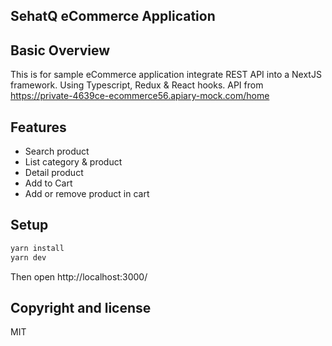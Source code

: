 ## SehatQ eCommerce Application

## Basic Overview

This is for sample eCommerce application integrate REST API into a NextJS framework. Using Typescript, Redux & React hooks.
API from https://private-4639ce-ecommerce56.apiary-mock.com/home

## Features

- Search product
- List category & product
- Detail product
- Add to Cart
- Add or remove product in cart

## Setup

```bash
yarn install
yarn dev
```

Then open http://localhost:3000/

## Copyright and license

MIT
